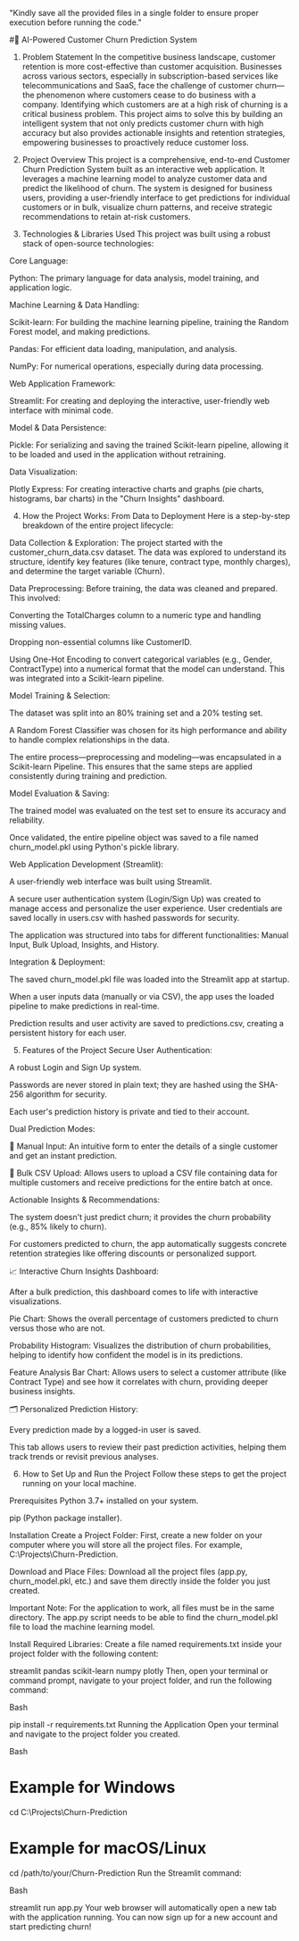 "Kindly save all the provided files in a single folder to ensure proper execution before running the code."

#🔮 AI-Powered Customer Churn Prediction System
1. Problem Statement
In the competitive business landscape, customer retention is more cost-effective than customer acquisition. Businesses across various sectors, especially in subscription-based services like telecommunications and SaaS, face the challenge of customer churn—the phenomenon where customers cease to do business with a company. Identifying which customers are at a high risk of churning is a critical business problem. This project aims to solve this by building an intelligent system that not only predicts customer churn with high accuracy but also provides actionable insights and retention strategies, empowering businesses to proactively reduce customer loss.

2. Project Overview
This project is a comprehensive, end-to-end Customer Churn Prediction System built as an interactive web application. It leverages a machine learning model to analyze customer data and predict the likelihood of churn. The system is designed for business users, providing a user-friendly interface to get predictions for individual customers or in bulk, visualize churn patterns, and receive strategic recommendations to retain at-risk customers.

3. Technologies & Libraries Used
This project was built using a robust stack of open-source technologies:

Core Language:

Python: The primary language for data analysis, model training, and application logic.

Machine Learning & Data Handling:

Scikit-learn: For building the machine learning pipeline, training the Random Forest model, and making predictions.

Pandas: For efficient data loading, manipulation, and analysis.

NumPy: For numerical operations, especially during data processing.

Web Application Framework:

Streamlit: For creating and deploying the interactive, user-friendly web interface with minimal code.

Model & Data Persistence:

Pickle: For serializing and saving the trained Scikit-learn pipeline, allowing it to be loaded and used in the application without retraining.

Data Visualization:

Plotly Express: For creating interactive charts and graphs (pie charts, histograms, bar charts) in the "Churn Insights" dashboard.

4. How the Project Works: From Data to Deployment
Here is a step-by-step breakdown of the entire project lifecycle:

Data Collection & Exploration: The project started with the customer_churn_data.csv dataset. The data was explored to understand its structure, identify key features (like tenure, contract type, monthly charges), and determine the target variable (Churn).

Data Preprocessing: Before training, the data was cleaned and prepared. This involved:

Converting the TotalCharges column to a numeric type and handling missing values.

Dropping non-essential columns like CustomerID.

Using One-Hot Encoding to convert categorical variables (e.g., Gender, ContractType) into a numerical format that the model can understand. This was integrated into a Scikit-learn pipeline.

Model Training & Selection:

The dataset was split into an 80% training set and a 20% testing set.

A Random Forest Classifier was chosen for its high performance and ability to handle complex relationships in the data.

The entire process—preprocessing and modeling—was encapsulated in a Scikit-learn Pipeline. This ensures that the same steps are applied consistently during training and prediction.

Model Evaluation & Saving:

The trained model was evaluated on the test set to ensure its accuracy and reliability.

Once validated, the entire pipeline object was saved to a file named churn_model.pkl using Python's pickle library.

Web Application Development (Streamlit):

A user-friendly web interface was built using Streamlit.

A secure user authentication system (Login/Sign Up) was created to manage access and personalize the user experience. User credentials are saved locally in users.csv with hashed passwords for security.

The application was structured into tabs for different functionalities: Manual Input, Bulk Upload, Insights, and History.

Integration & Deployment:

The saved churn_model.pkl file was loaded into the Streamlit app at startup.

When a user inputs data (manually or via CSV), the app uses the loaded pipeline to make predictions in real-time.

Prediction results and user activity are saved to predictions.csv, creating a persistent history for each user.

5. Features of the Project
Secure User Authentication:

A robust Login and Sign Up system.

Passwords are never stored in plain text; they are hashed using the SHA-256 algorithm for security.

Each user's prediction history is private and tied to their account.

Dual Prediction Modes:

📝 Manual Input: An intuitive form to enter the details of a single customer and get an instant prediction.

📂 Bulk CSV Upload: Allows users to upload a CSV file containing data for multiple customers and receive predictions for the entire batch at once.

Actionable Insights & Recommendations:

The system doesn't just predict churn; it provides the churn probability (e.g., 85% likely to churn).

For customers predicted to churn, the app automatically suggests concrete retention strategies like offering discounts or personalized support.

📈 Interactive Churn Insights Dashboard:

After a bulk prediction, this dashboard comes to life with interactive visualizations.

Pie Chart: Shows the overall percentage of customers predicted to churn versus those who are not.

Probability Histogram: Visualizes the distribution of churn probabilities, helping to identify how confident the model is in its predictions.

Feature Analysis Bar Chart: Allows users to select a customer attribute (like Contract Type) and see how it correlates with churn, providing deeper business insights.

🗂 Personalized Prediction History:

Every prediction made by a logged-in user is saved.

This tab allows users to review their past prediction activities, helping them track trends or revisit previous analyses.

6. How to Set Up and Run the Project
Follow these steps to get the project running on your local machine.

Prerequisites
Python 3.7+ installed on your system.

pip (Python package installer).

Installation
Create a Project Folder:
First, create a new folder on your computer where you will store all the project files. For example, C:\Projects\Churn-Prediction.

Download and Place Files:
Download all the project files (app.py, churn_model.pkl, etc.) and save them directly inside the folder you just created.

Important Note: For the application to work, all files must be in the same directory. The app.py script needs to be able to find the churn_model.pkl file to load the machine learning model.

Install Required Libraries:
Create a file named requirements.txt inside your project folder with the following content:

streamlit
pandas
scikit-learn
numpy
plotly
Then, open your terminal or command prompt, navigate to your project folder, and run the following command:

Bash

pip install -r requirements.txt
Running the Application
Open your terminal and navigate to the project folder you created.

Bash

# Example for Windows
cd C:\Projects\Churn-Prediction

# Example for macOS/Linux
cd /path/to/your/Churn-Prediction
Run the Streamlit command:

Bash

streamlit run app.py
Your web browser will automatically open a new tab with the application running. You can now sign up for a new account and start predicting churn!

